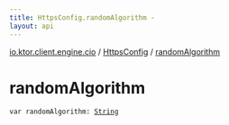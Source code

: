 ```yaml
---
title: HttpsConfig.randomAlgorithm - 
layout: api
---
```


<div class='api-docs-breadcrumbs'><a href="../index.html">io.ktor.client.engine.cio</a> / <a href="index.html">HttpsConfig</a> / <a href="./random-algorithm.html">randomAlgorithm</a></div>

# randomAlgorithm

<div class="signature"><code><span class="keyword">var </span><span class="identifier">randomAlgorithm</span><span class="symbol">: </span><a href="https://kotlinlang.org/api/latest/jvm/stdlib/kotlin/-string/index.html"><span class="identifier">String</span></a></code></div>
